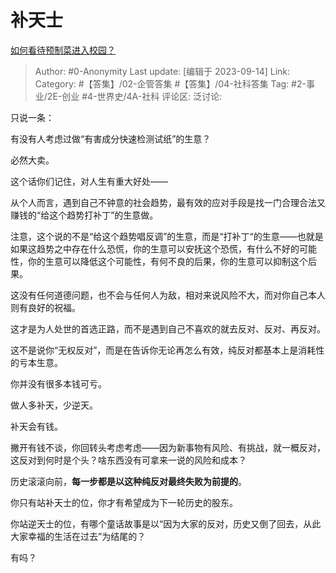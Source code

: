 # 补天士
[如何看待预制菜进入校园？](https://www.zhihu.com/question/620586432/answer/3211543459)

> Author: #0-Anonymity
> Last update: [编辑于 2023-09-14]
> Link:
> Category: #【答集】/02-企管答集 #【答集】/04-社科答集
> Tag: #2-事业/2E-创业 #4-世界史/4A-社科
> 评论区:
> 泛讨论:

只说一条：

有没有人考虑过做“有害成分快速检测试纸”的生意？

必然大卖。

这个话你们记住，对人生有重大好处——

从个人而言，遇到自己不钟意的社会趋势，最有效的应对手段是找一门合理合法又赚钱的“给这个趋势打补丁”的生意做。

注意，这个说的不是“给这个趋势唱反调”的生意，而是“打补丁“的生意——也就是如果这趋势之中存在什么恐慌，你的生意可以安抚这个恐慌，有什么不好的可能性，你的生意可以降低这个可能性，有何不良的后果，你的生意可以抑制这个后果。

这没有任何道德问题，也不会与任何人为敌，相对来说风险不大，而对你自己本人则有良好的祝福。

这才是为人处世的首选正路，而不是遇到自己不喜欢的就去反对、反对、再反对。

这不是说你“无权反对”，而是在告诉你无论再怎么有效，纯反对都基本上是消耗性的亏本生意。

你并没有很多本钱可亏。

做人多补天，少逆天。

补天会有钱。

撇开有钱不谈，你回转头考虑考虑——因为新事物有风险、有挑战，就一概反对，这反对到何时是个头？啥东西没有可拿来一说的风险和成本？

历史滚滚向前，**每一步都是以这种纯反对最终失败为前提的**。

你只有站补天士的位，你才有希望成为下一轮历史的股东。

你站逆天士的位，有哪个童话故事是以“因为大家的反对，历史又倒了回去，从此大家幸福的生活在过去”为结尾的？

有吗？
